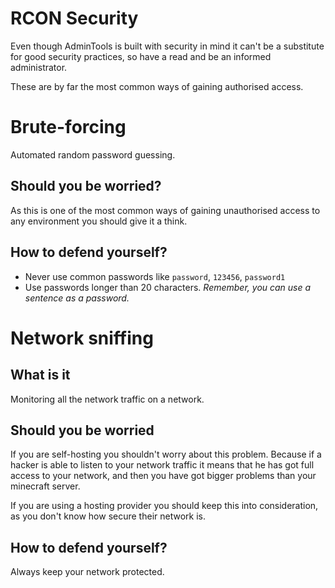 # RCON Security
Even though AdminTools is built with security in mind it can't be a substitute
for good security practices, so have a read and be an informed administrator.

These are by far the most common ways of gaining authorised access.

# Brute-forcing
Automated random password guessing.

## Should you be worried?
As this is one of the most common ways of gaining unauthorised access to any
environment you should give it a think.

## How to defend yourself?
- Never use common passwords like `password`, `123456`, `password1`
- Use passwords longer than 20 characters. *Remember, you can use a sentence as 
  a password.*

# Network sniffing
## What is it
Monitoring all the network traffic on a network.

## Should you be worried
If you are self-hosting you shouldn't worry about this problem. 
Because if a hacker is able to listen to your network traffic it means that
he has got full access to your network, and then you have got bigger problems
than your minecraft server.

If you are using a hosting provider you should keep this into consideration, as
you don't know how secure their network is.

## How to defend yourself?
Always keep your network protected.